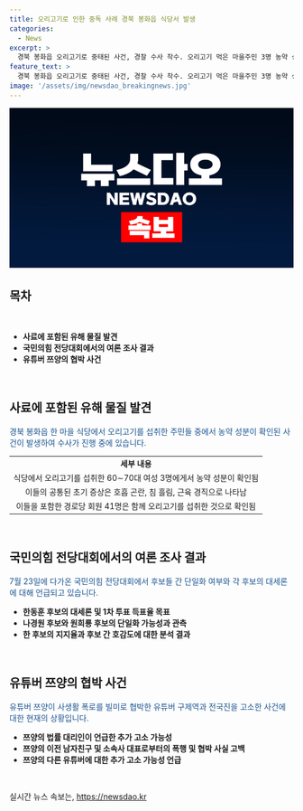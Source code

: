 ```yaml
---
title: 오리고기로 인한 중독 사례 경북 봉화읍 식당서 발생
categories:
  - News
excerpt: >
  경북 봉화읍 오리고기로 중태된 사건, 경찰 수사 착수. 오리고기 먹은 마을주민 3명 농약 성분 검출로 심각한 상태. 하루에 공동섭취한 41명 확인. 국민의힘 당대표 후보 경쟁, 한동훈 대세론 굳어져. 7·23 전당대회 전 단일화 여부 변수. 한 후보 65% 득표율 목표. 쯔양, 구제역에 공갈 협박 혐의로 고소. 고소 대리인, 추가 고소 가능성 언급.
feature_text: >
  경북 봉화읍 오리고기로 중태된 사건, 경찰 수사 착수. 오리고기 먹은 마을주민 3명 농약 성분 검출로 심각한 상태. 하루에 공동섭취한 41명 확인. 국민의힘 당대표 후보 경쟁, 한동훈 대세론 굳어져. 7·23 전당대회 전 단일화 여부 변수. 한 후보 65% 득표율 목표. 쯔양, 구제역에 공갈 협박 혐의로 고소. 고소 대리인, 추가 고소 가능성 언급.
image: '/assets/img/newsdao_breakingnews.jpg'
---
```


<p><img src="/assets/img/newsdao_breakingnews.jpg" alt="implanttips 속보" /></p>

<h2 data-ke-size="size26">목차</h2>

<p data-ke-size="size16">&nbsp;</p>

<ul>
  <li><b>사료에 포함된 유해 물질 발견</b></li>
  <li><b>국민의힘 전당대회에서의 여론 조사 결과</b></li>
  <li><b>유튜버 쯔양의 협박 사건</b></li>
</ul>

<p data-ke-size="size16">&nbsp;</p>

<h2 data-ke-size="size26">사료에 포함된 유해 물질 발견</h2>

<p data-ke-size="size16"><span style="color: #1a5490;">경북 봉화읍 한 마을 식당에서 오리고기를 섭취한 주민들 중에서 농약 성분이 확인된 사건이 발생하여 수사가 진행 중에 있습니다.</span></p>

<table>
  <tbody>
    <tr>
      <td style="text-align: center; height: 17px;"><b>세부 내용</b></td>
    </tr>
    <tr>
      <td style="text-align: center; height: 17px;">식당에서 오리고기를 섭취한 60∼70대 여성 3명에게서 농약 성분이 확인됨</td>
    </tr>
    <tr>
      <td style="text-align: center; height: 17px;">이들의 공통된 초기 증상은 호흡 곤란, 침 흘림, 근육 경직으로 나타남</td>
    </tr>
    <tr>
      <td style="text-align: center; height: 17px;">이들을 포함한 경로당 회원 41명은 함께 오리고기를 섭취한 것으로 확인됨</td>
    </tr>
  </tbody>
</table>

<p data-ke-size="size16">&nbsp;</p>

<h2 data-ke-size="size26">국민의힘 전당대회에서의 여론 조사 결과</h2>

<p data-ke-size="size16"><span style="color: #1a5490;">7월 23일에 다가온 국민의힘 전당대회에서 후보들 간 단일화 여부와 각 후보의 대세론에 대해 언급되고 있습니다.</span></p>

<ul>
  <li><b>한동훈 후보의 대세론 및 1차 투표 득표율 목표</b></li>
  <li><b>나경원 후보와 원희룡 후보의 단일화 가능성과 관측</b></li>
  <li><b>한 후보의 지지율과 후보 간 호감도에 대한 분석 결과</b></li>
</ul>

<p data-ke-size="size16">&nbsp;</p>

<h2 data-ke-size="size26">유튜버 쯔양의 협박 사건</h2>

<p data-ke-size="size16"><span style="color: #1a5490;">유튜버 쯔양이 사생활 폭로를 빌미로 협박한 유튜버 구제역과 전국진을 고소한 사건에 대한 현재의 상황입니다.</span></p>

<ul>
  <li><b>쯔양의 법률 대리인이 언급한 추가 고소 가능성</b></li>
  <li><b>쯔양의 이전 남자친구 및 소속사 대표로부터의 폭행 및 협박 사실 고백</b></li>
  <li><b>쯔양의 다른 유튜버에 대한 추가 고소 가능성 언급</b></li>
</ul>

<p data-ke-size="size16">&nbsp;</p>
실시간 뉴스 속보는, <a href="https://newsdao.kr" rel="dofollow">https://newsdao.kr</a>


